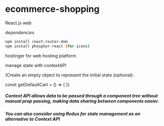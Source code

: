 # ecommerce-shopping

React.js web

_dependencies_

```bash
npm install react-router-dom
npm install phosphor-react (for icons)
```
 hostinger for web hosting platform

manage state with contextAPI

(Create an empty object to represent the initial state (optional):

const getDefaultCart = () => {
})
##### Context API allows data to be passed through a component tree without manual prop passing, making data sharing between components easier.
##### You can also consider using Redux for state management as an alternative to Context API
